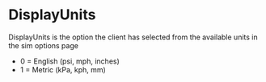# DisplayUnits <Badge text="Live Only" type="warn"/>

DisplayUnits is the option the client has selected from the available units in the sim options page

* 0 = English (psi, mph, inches)
* 1 = Metric (kPa, kph, mm)
